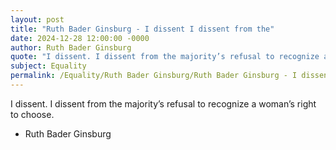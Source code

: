 ```yaml
---
layout: post
title: "Ruth Bader Ginsburg - I dissent I dissent from the"
date: 2024-12-28 12:00:00 -0000
author: Ruth Bader Ginsburg
quote: "I dissent. I dissent from the majority’s refusal to recognize a woman’s right to choose."
subject: Equality
permalink: /Equality/Ruth Bader Ginsburg/Ruth Bader Ginsburg - I dissent I dissent from the
---
```


I dissent. I dissent from the majority’s refusal to recognize a woman’s right to choose.

- Ruth Bader Ginsburg
